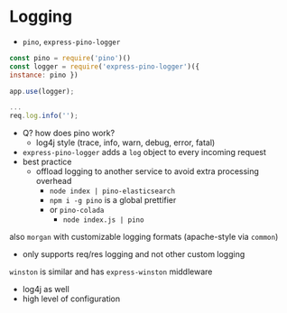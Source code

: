 # Logging

- `pino`, `express-pino-logger`

```js
const pino = require('pino')()
const logger = require('express-pino-logger')({
instance: pino })

app.use(logger);

... 
req.log.info('');
```

- Q? how does pino work?
  - log4j style (trace, info, warn, debug, error, fatal)
- `express-pino-logger` adds a `log` object to every incoming request
- best practice
  - offload logging to another service to avoid extra processing overhead
    - `node index | pino-elasticsearch`
    - `npm i -g pino` is a global prettifier
    - or `pino-colada`
      - `node index.js | pino`

also `morgan` with customizable logging formats (apache-style via `common`)
  - only supports req/res logging and not other custom logging

`winston` is similar and has `express-winston` middleware
- log4j as well
- high level of configuration